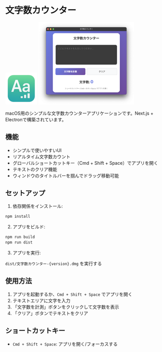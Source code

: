 # 文字数カウンター
<img src="./public/icon.png" width="20%" height="40%" />
<img src="./public/screenshot.png" width="60%" />


macOS用のシンプルな文字数カウンターアプリケーションです。Next.js + Electronで構築されています。

## 機能

- シンプルで使いやすいUI
- リアルタイム文字数カウント
- グローバルショートカットキー（Cmd + Shift + Space）でアプリを開く
- テキストのクリア機能
- ウィンドウのタイトルバーを掴んでドラッグ移動可能

## セットアップ

1. 依存関係をインストール:
```bash
npm install
```

2. アプリをビルド:
```bash
npm run build
npm run dist
```

3. アプリを実行:

`dist/文字数カウンター-{version}.dmg` を実行する

## 使用方法

1. アプリを起動するか、`Cmd + Shift + Space` でアプリを開く
2. テキストエリアに文字を入力
3. 「文字数を計測」ボタンをクリックして文字数を表示
4. 「クリア」ボタンでテキストをクリア

## ショートカットキー

- `Cmd + Shift + Space`: アプリを開く/フォーカスする 